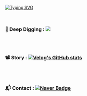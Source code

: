 
<a href="https://git.io/typing-svg"><img src="https://readme-typing-svg.demolab.com?font=Oswald&size=24&pause=1000&color=67D106&width=435&lines=%EA%B3%B5%EC%9C%A0%EB%A5%BC+%ED%86%B5%ED%95%9C+%ED%8C%90+%ED%82%A4%EC%9A%B0%EA%B8%B0%EC%97%90+%EC%A7%84%EC%8B%AC%EC%9E%85%EB%8B%88%EB%8B%A4." alt="Typing SVG" /></a>

</br>

<h3><strong>🔨 Deep Digging : <img src="https://img.shields.io/badge/OpenCV-5C3EE8?style=flat-square&logo=Opencv&logoColor=white"> </strong></h3>



</br>
</br>

<h3>
    <strong>📽 Story : 
        <a href="https://velog.io/@fbckdgns3">
            <img src="https://velog-readme-stats.vercel.app/api/badge?name=Linear_RCH" alt="Velog's GitHub stats">
        </a>
    </strong>
</h3>

</br>
</br>


<h3>
    <strong>📬 Contact :
        <a href="mailto:fbckdgns3@naver.com3">
            <img src="https://img.shields.io/badge/Naver-03C75A?style=flat-square&logo=Naver&logoColor=white" alt="Naver Badge">
        </a>
    </strong>
</h3>
